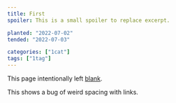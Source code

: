 ```yaml
---
title: First
spoiler: This is a small spoiler to replace excerpt.

planted: "2022-07-02"
tended: "2022-07-03"

categories: ["1cat"]
tags: ["1tag"]
---
```


This page intentionally left [blank](https://google.com).

This shows a bug of weird spacing with links.
